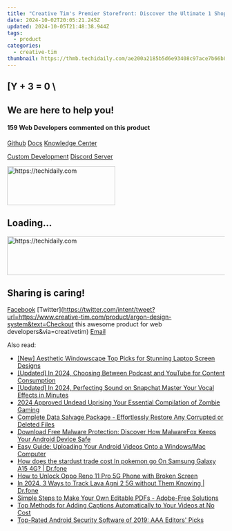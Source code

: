 ```yaml
---
title: "Creative Tim's Premier Storefront: Discover the Ultimate 1 Shopify Theme & Template Collection!"
date: 2024-10-02T20:05:21.245Z
updated: 2024-10-05T21:48:38.944Z
tags:
  - product
categories:
  - creative-tim
thumbnail: https://thmb.techidaily.com/ae200a2185b5d6e93408c97ace7b66b8254fa867626e84f986d0cc30e800ea8d.jpg
---
```


## \[Y + 3 = 0 \

## We are here to help you!

#### 159 Web Developers commented on this product

[Github](https://github.com/creativetimofficial/argon-design-system) [Docs](https://tools.techidaily.com/creative-tim/products/) [Knowledge Center](https://tools.techidaily.com/creative-tim/products/) 

[Custom Development](https://tools.techidaily.com/creative-tim/products/) [Discord Server](https://discord.com/invite/FhCJCaHdQa) 

<!-- affiliate ads begin -->
<a href="https://aligracehair.sjv.io/c/5597632/2135398/19272" target="_top" id="2135398">
  <img src="//a.impactradius-go.com/display-ad/19272-2135398" border="0" alt="https://techidaily.com" width="250" height="90"/>
</a>
<img height="0" width="0" src="https://aligracehair.sjv.io/i/5597632/2135398/19272" style="position:absolute;visibility:hidden;" border="0" />
<!-- affiliate ads end -->

## Loading...

<!-- affiliate ads begin -->
<a href="https://aligracehair.sjv.io/c/5597632/1959778/19272" target="_top" id="1959778">
  <img src="//a.impactradius-go.com/display-ad/19272-1959778" border="0" alt="https://techidaily.com" width="728" height="90"/>
</a>
<img height="0" width="0" src="https://aligracehair.sjv.io/i/5597632/1959778/19272" style="position:absolute;visibility:hidden;" border="0" />
<!-- affiliate ads end -->

## Sharing is caring!

[Facebook](https://www.facebook.com/sharer/sharer.php?u=https://www.creative-tim.com/product/argon-design-system?src=sdkpreparse) [Twitter](https://twitter.com/intent/tweet?url=https://www.creative-tim.com/product/argon-design-system&text=Checkout this awesome product for web developers&via=creativetim) [Email](https://tools.techidaily.com/creative-tim/products/)

<ins class="adsbygoogle"
     style="display:block"
     data-ad-format="autorelaxed"
     data-ad-client="ca-pub-7571918770474297"
     data-ad-slot="1223367746"></ins>

<ins class="adsbygoogle"
     style="display:block"
     data-ad-client="ca-pub-7571918770474297"
     data-ad-slot="8358498916"
     data-ad-format="auto"
     data-full-width-responsive="true"></ins>

<span class="atpl-alsoreadstyle">Also read:</span>
<div><ul>
<li><a href="https://extra-tips.techidaily.com/new-aesthetic-windowscape-top-picks-for-stunning-laptop-screen-designs/"><u>[New] Aesthetic Windowscape Top Picks for Stunning Laptop Screen Designs</u></a></li>
<li><a href="https://fox-blue.techidaily.com/updated-in-2024-choosing-between-podcast-and-youtube-for-content-consumption/"><u>[Updated] In 2024, Choosing Between Podcast and YouTube for Content Consumption</u></a></li>
<li><a href="https://snapchat-videos.techidaily.com/updated-in-2024-perfecting-sound-on-snapchat-master-your-vocal-effects-in-minutes/"><u>[Updated] In 2024, Perfecting Sound on Snapchat Master Your Vocal Effects in Minutes</u></a></li>
<li><a href="https://visual-screen-recording.techidaily.com/2024-approved-undead-uprising-your-essential-compilation-of-zombie-gaming/"><u>2024 Approved Undead Uprising Your Essential Compilation of Zombie Gaming</u></a></li>
<li><a href="https://youtube-data.techidaily.com/complete-data-salvage-package-effortlessly-restore-any-corrupted-or-deleted-files/"><u>Complete Data Salvage Package - Effortlessly Restore Any Corrupted or Deleted Files</u></a></li>
<li><a href="https://fox-search.techidaily.com/download-free-malware-protection-discover-how-malwarefox-keeps-your-android-device-safe/"><u>Download Free Malware Protection: Discover How MalwareFox Keeps Your Android Device Safe</u></a></li>
<li><a href="https://fox-search.techidaily.com/easy-guide-uploading-your-android-videos-onto-a-windowsmac-computer/"><u>Easy Guide: Uploading Your Android Videos Onto a Windows/Mac Computer</u></a></li>
<li><a href="https://change-location.techidaily.com/how-does-the-stardust-trade-cost-in-pokemon-go-on-samsung-galaxy-a15-4g-drfone-by-drfone-virtual-android/"><u>How does the stardust trade cost In pokemon go On Samsung Galaxy A15 4G? | Dr.fone</u></a></li>
<li><a href="https://android-unlock.techidaily.com/how-to-unlock-oppo-reno-11-pro-5g-phone-with-broken-screen-by-drfone-android/"><u>How to Unlock Oppo Reno 11 Pro 5G Phone with Broken Screen</u></a></li>
<li><a href="https://android-location-track.techidaily.com/in-2024-3-ways-to-track-lava-agni-2-5g-without-them-knowing-drfone-by-drfone-virtual-android/"><u>In 2024, 3 Ways to Track Lava Agni 2 5G without Them Knowing | Dr.fone</u></a></li>
<li><a href="https://fox-search.techidaily.com/simple-steps-to-make-your-own-editable-pdfs-adobe-free-solutions/"><u>Simple Steps to Make Your Own Editable PDFs - Adobe-Free Solutions</u></a></li>
<li><a href="https://fox-search.techidaily.com/top-methods-for-adding-captions-automatically-to-your-videos-at-no-cost/"><u>Top Methods for Adding Captions Automatically to Your Videos at No Cost</u></a></li>
<li><a href="https://fox-search.techidaily.com/top-rated-android-security-software-of-2019-aaa-editors-picks/"><u>Top-Rated Android Security Software of 2019: AAA Editors' Picks</u></a></li>
</ul></div>

